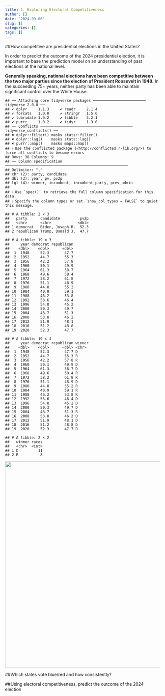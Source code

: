 ```yaml
---
title: 1. Exploring Electoral Competitiveness
author: []
date: '2024-09-06'
slug: []
categories: []
tags: []
---
```



##How competitive are presidential elections in the United States?

In order to predict the outcome of the 2024 presidential election, it is important to base the prediction model on an understanding of past elections at the national level. 

**Generally speaking, national elections have been competitive between the two major parties since the election of President Roosevelt in 1948.** In the succeeding 75+ years, neither party has been able to maintain significant control over the White House.


```
## ── Attaching core tidyverse packages ──────────────────────── tidyverse 2.0.0 ──
## ✔ dplyr     1.1.3     ✔ readr     2.1.4
## ✔ forcats   1.0.0     ✔ stringr   1.5.0
## ✔ lubridate 1.9.2     ✔ tibble    3.2.1
## ✔ purrr     1.0.2     ✔ tidyr     1.3.0
## ── Conflicts ────────────────────────────────────────── tidyverse_conflicts() ──
## ✖ dplyr::filter() masks stats::filter()
## ✖ dplyr::lag()    masks stats::lag()
## ✖ purrr::map()    masks maps::map()
## ℹ Use the conflicted package (<http://conflicted.r-lib.org/>) to force all conflicts to become errors
## Rows: 38 Columns: 9
## ── Column specification ────────────────────────────────────────────────────────
## Delimiter: ","
## chr (2): party, candidate
## dbl (3): year, pv, pv2p
## lgl (4): winner, incumbent, incumbent_party, prev_admin
## 
## ℹ Use `spec()` to retrieve the full column specification for this data.
## ℹ Specify the column types or set `show_col_types = FALSE` to quiet this message.
```

```
## # A tibble: 2 × 3
##   party      candidate         pv2p
##   <chr>      <chr>            <dbl>
## 1 democrat   Biden, Joseph R.  52.3
## 2 republican Trump, Donald J.  47.7
```

```
## # A tibble: 19 × 3
##     year democrat republican
##    <dbl>    <dbl>      <dbl>
##  1  1948     52.3       47.7
##  2  1952     44.7       55.3
##  3  1956     42.2       57.8
##  4  1960     50.1       49.9
##  5  1964     61.3       38.7
##  6  1968     49.6       50.4
##  7  1972     38.2       61.8
##  8  1976     51.1       48.9
##  9  1980     44.8       55.2
## 10  1984     40.9       59.1
## 11  1988     46.2       53.8
## 12  1992     53.6       46.4
## 13  1996     54.8       45.2
## 14  2000     50.3       49.7
## 15  2004     48.7       51.3
## 16  2008     53.8       46.2
## 17  2012     51.9       48.1
## 18  2016     51.2       48.8
## 19  2020     52.3       47.7
```

```
## # A tibble: 19 × 4
##     year democrat republican winner
##    <dbl>    <dbl>      <dbl> <chr> 
##  1  1948     52.3       47.7 D     
##  2  1952     44.7       55.3 R     
##  3  1956     42.2       57.8 R     
##  4  1960     50.1       49.9 D     
##  5  1964     61.3       38.7 D     
##  6  1968     49.6       50.4 R     
##  7  1972     38.2       61.8 R     
##  8  1976     51.1       48.9 D     
##  9  1980     44.8       55.2 R     
## 10  1984     40.9       59.1 R     
## 11  1988     46.2       53.8 R     
## 12  1992     53.6       46.4 D     
## 13  1996     54.8       45.2 D     
## 14  2000     50.3       49.7 D     
## 15  2004     48.7       51.3 R     
## 16  2008     53.8       46.2 D     
## 17  2012     51.9       48.1 D     
## 18  2016     51.2       48.8 D     
## 19  2020     52.3       47.7 D
```

```
## # A tibble: 2 × 2
##   winner races
##   <chr>  <int>
## 1 D         11
## 2 R          8
```

<img src="{{< blogdown/postref >}}index_files/figure-html/unnamed-chunk-1-1.png" width="672" />


##Which states vote blue/red and how consistently?

##Using electoral competitiveness, predict the outcome of the 2024 election 
